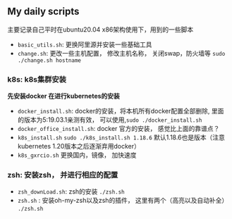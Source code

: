 ## My daily scripts
主要记录自己平时在ubuntu20.04 x86架构使用下，用到的一些脚本



- `basic_utils.sh`: 更换阿里源并安装一些基础工具
- `change.sh`: 更改一些主机配置， 修改主机名称， 关闭swap，防火墙等 `sudo ./change.sh hostname`


### k8s: k8s集群安装
**先安装docker 在进行kubernetes的安装**
- `docker_install.sh`: docker的安装，将本机所有docker配置全部删除, 里面的版本为5:19.03.1亲测有效， 可以使用,`sudo ./docker_install.sh`
- `docker_office_install.sh`: docker 官方的安装， 感觉比上面的靠谱点？
- `k8s_install.sh` `sudo ./k8s_install.sh 1.18.6` 默认1.18.6也是版本（注意 kubernetes 1.20版本之后逐渐弃用docker）
- `k8s_gxrcio.sh` 更换国内，镜像， 加快速度 


### zsh: 安装zsh， 并进行相应的配置
- `zsh_downLoad.sh`: zsh的安装 `./zsh.sh`
- `zsh.sh` : 安装oh-my-zsh以及zsh的插件， 这里有两个（高亮以及自动补全） `./zsh.sh`


